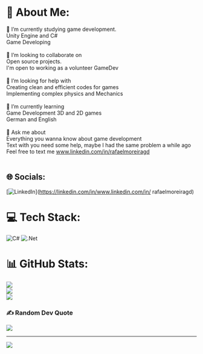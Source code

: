 # 💫 About Me:
🔭 I’m currently studying game development.<br>       Unity Engine and C# <br>       Game Developing<br><br>👯 I’m looking to collaborate on <br>      Open source projects.<br>      I'm open to working as a volunteer GameDev<br>    <br>🤝 I’m looking for help with<br>      Creating clean and efficient codes for games<br>      Implementing complex physics and Mechanics<br><br>🌱 I’m currently learning<br>      Game Development 3D and 2D games<br>      German and English<br><br>💬 Ask me about<br>      Everything you wanna know about game development<br>      Text with you need some help, maybe I had  the same problem a while ago <br>      Feel free to text me www.linkedin.com/in/rafaelmoreiragd<br>    <br>    


## 🌐 Socials:
[![LinkedIn](https://img.shields.io/badge/LinkedIn-%230077B5.svg?logo=linkedin&logoColor=white)](https://linkedin.com/in/www.linkedin.com/in/ rafaelmoreiragd) 

# 💻 Tech Stack:
![C#](https://img.shields.io/badge/c%23-%23239120.svg?style=for-the-badge&logo=csharp&logoColor=white) ![.Net](https://img.shields.io/badge/.NET-5C2D91?style=for-the-badge&logo=.net&logoColor=white)
# 📊 GitHub Stats:
![](https://github-readme-stats.vercel.app/api?username=rafaelmoreira18&theme=default&hide_border=false&include_all_commits=true&count_private=false)<br/>
![](https://github-readme-streak-stats.herokuapp.com/?user=rafaelmoreira18&theme=default&hide_border=false)<br/>
![](https://github-readme-stats.vercel.app/api/top-langs/?username=rafaelmoreira18&theme=default&hide_border=false&include_all_commits=true&count_private=false&layout=compact)

### ✍️ Random Dev Quote
![](https://quotes-github-readme.vercel.app/api?type=horizontal&theme=radical)

---
[![](https://visitcount.itsvg.in/api?id=rafaelmoreira18&icon=0&color=0)](https://visitcount.itsvg.in)

<!-- Proudly created with GPRM ( https://gprm.itsvg.in ) -->